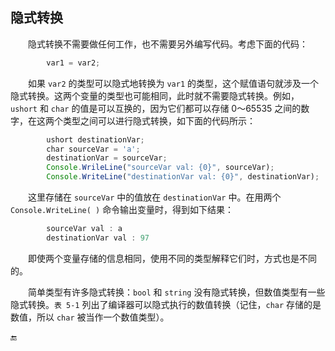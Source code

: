 ## 隐式转换

&emsp;&emsp;隐式转换不需要做任何工作，也不需要另外编写代码。考虑下面的代码：

```javascript
        var1 = var2;
```

&emsp;&emsp;如果 `var2` 的类型可以隐式地转换为 `var1` 的类型，这个赋值语句就涉及一个隐式转换。这两个变量的类型也可能相同，此时就不需要隐式转换。例如，`ushort` 和 `char` 的值是可以互换的，因为它们都可以存储 0～65535 之间的数字，在这两个类型之间可以进行隐式转换，如下面的代码所示：

```javascript
        ushort destinationVar;
        char sourceVar = 'a';
        destinationVar = sourceVar;
        Console.WrileLine("sourceVar val: {0}", sourceVar);
        Console.WriteLine("destinationVar val: {0}", destinationVar);
```

&emsp;&emsp;这里存储在 `sourceVar` 中的值放在 `destinationVar` 中。在用两个 `Console.WriteLine( )` 命令输出变量时，得到如下结果：

```javascript
        sourceVar val : a
        destinationVar val : 97
```

&emsp;&emsp;即使两个变量存储的信息相同，使用不同的类型解释它们时，方式也是不同的。

&emsp;&emsp;简单类型有许多隐式转换：`bool` 和 `string` 没有隐式转换，但数值类型有一些隐式转换。`表 5-1` 列出了编译器可以隐式执行的数值转换（记住，`char` 存储的是数值，所以 `char` 被当作一个数值类型）。



🔚